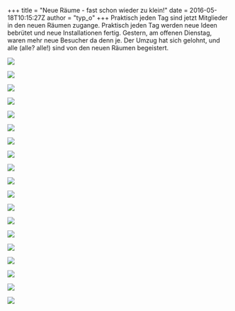 +++
title = "Neue Räume - fast schon wieder zu klein!"
date = 2016-05-18T10:15:27Z
author = "typ_o"
+++
Praktisch jeden Tag sind jetzt Mitglieder in den neuen Räumen zugange.
Praktisch jeden Tag werden neue Ideen bebrütet und neue Installationen
fertig. Gestern, am offenen Dienstag, waren mehr neue Besucher da denn
je. Der Umzug hat sich gelohnt, und alle (alle? alle\!) sind von den
neuen Räumen begeistert.  
  
[![](https://flipdot.org/blog/uploads/000_0.serendipityThumb.jpg)](https://flipdot.org/blog/uploads/000_0.jpg)  
  
[![](https://flipdot.org/blog/uploads/000_1.serendipityThumb.jpg)](https://flipdot.org/blog/uploads/000_1.jpg)  
  
[![](https://flipdot.org/blog/uploads/001_0.serendipityThumb.jpg)](https://flipdot.org/blog/uploads/001_0.jpg)  
  
[![](https://flipdot.org/blog/uploads/002_0.serendipityThumb.jpg)](https://flipdot.org/blog/uploads/002_0.jpg)  
  
[![](https://flipdot.org/blog/uploads/002_1.serendipityThumb.jpg)](https://flipdot.org/blog/uploads/002_1.jpg)  
  
[![](https://flipdot.org/blog/uploads/004_0.serendipityThumb.jpg)](https://flipdot.org/blog/uploads/004_0.jpg)  
  
[![](https://flipdot.org/blog/uploads/005_0.serendipityThumb.jpg)](https://flipdot.org/blog/uploads/005_0.jpg)  
  
[![](https://flipdot.org/blog/uploads/008_0.serendipityThumb.jpg)](https://flipdot.org/blog/uploads/008_0.jpg)  
  
[![](https://flipdot.org/blog/uploads/008_1.serendipityThumb.jpg)](https://flipdot.org/blog/uploads/008_1.jpg)  
  
[![](https://flipdot.org/blog/uploads/009_0.serendipityThumb.jpg)](https://flipdot.org/blog/uploads/009_0.jpg)  
  
[![](https://flipdot.org/blog/uploads/010_0.serendipityThumb.jpg)](https://flipdot.org/blog/uploads/010_0.jpg)  
  
[![](https://flipdot.org/blog/uploads/011_0.serendipityThumb.jpg)](https://flipdot.org/blog/uploads/011_0.jpg)  
  
[![](https://flipdot.org/blog/uploads/012_0.serendipityThumb.jpg)](https://flipdot.org/blog/uploads/012_0.jpg)  
  
[![](https://flipdot.org/blog/uploads/013_0.serendipityThumb.jpg)](https://flipdot.org/blog/uploads/013_0.jpg)  
  
[![](https://flipdot.org/blog/uploads/014_0.serendipityThumb.jpg)](https://flipdot.org/blog/uploads/014_0.jpg)  
  
[![](https://flipdot.org/blog/uploads/015_0.serendipityThumb.jpg)](https://flipdot.org/blog/uploads/015_0.jpg)  
  
[![](https://flipdot.org/blog/uploads/017_0.serendipityThumb.jpg)](https://flipdot.org/blog/uploads/017_0.jpg)  
  
[![](https://flipdot.org/blog/uploads/018_0.serendipityThumb.jpg)](https://flipdot.org/blog/uploads/018_0.jpg)  
  
[![](https://flipdot.org/blog/uploads/019_0.serendipityThumb.jpg)](https://flipdot.org/blog/uploads/019_0.jpg)
